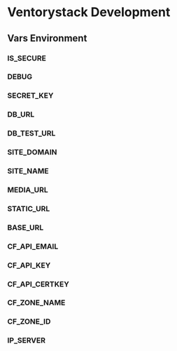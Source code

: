 # Ventorystack Development

## Vars Environment

### IS_SECURE

### DEBUG

### SECRET_KEY

### DB_URL

### DB_TEST_URL

### SITE_DOMAIN

### SITE_NAME

### MEDIA_URL

### STATIC_URL

### BASE_URL

### CF_API_EMAIL

### CF_API_KEY

### CF_API_CERTKEY

### CF_ZONE_NAME

### CF_ZONE_ID

### IP_SERVER